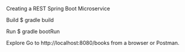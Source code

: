 Creating a REST Spring Boot Microservice

Build
$ gradle build

Run
$ gradle bootRun

Explore
Go to http://localhost:8080/books from a browser or Postman.
